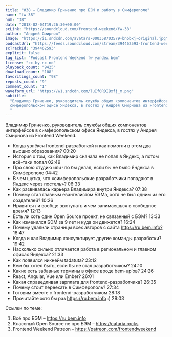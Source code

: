 ```yaml
---
title: "#38 – Владимир Гриненко про БЭМ и работу в Симферополе"
name: "fw-38"
num: "38"
date: "2018-02-04T19:26:30+00:00"
scLink: "https://soundcloud.com/frontend-weekend/fw-38"
author: "Андрей Смирнов"
image: "https://i1.sndcdn.com/avatars-000358703579-bnobxj-original.jpg"
podcastUrl: "https://feeds.soundcloud.com/stream/394462593-frontend-weekend-fw-38.m4a"
scTrackId: "394462593"
explicit: false
tag_list: "Podcast Frontend Weekend fw yandex bem"
license: "cc-by-nc-nd"
playback_count: "9425"
download_count: "108"
favoritings_count: "98"
reposts_count: "9"
comment_count: "1"
waveform_url: "https://w1.sndcdn.com/luIf0RDIBxfj_m.png"
subtitle:
  "Владимир Гриненко, руководитель службы общих компонентов интерфейсов в
  симферопольском офисе Яндекса, в гостях у Андрея Смирнова из Frontend Weekend.
  "
---
```


Владимир Гриненко, руководитель службы общих компонентов интерфейсов в
симферопольском офисе Яндекса, в гостях у Андрея Смирнова из Frontend Weekend.

- Когда увлёкся frontend-разработкой и как помогли в этом два высших
  образования? <timecode sec="20">00:20</timecode>
- История о том, как Владимир сначала не попал в Яндекс, а потом всё-таки попал
  <timecode sec="169">02:49</timecode>
- Про свою студию или что бы делал, если бы не было Яндекса в Симферополе
  <timecode sec="282">04:42</timecode>
- В чем шутка, что «симферопольские разработчики попадают в Яндекс через
  постель»? <timecode sec="393">06:33</timecode>
- Как развивалась карьера Владимира внутри Яндекса?
  <timecode sec="458">07:38</timecode>
- Почему стал главным евангелистом БЭМа, хотя не был одним из его создателей?
  <timecode sec="626">10:26</timecode>
- Нравится ли вообще выступать и чем занимаешься в свободное время?
  <timecode sec="733">12:13</timecode>
- Есть ли хоть один Open Source проект, не связанный с БЭМ?
  <timecode sec="813">13:33</timecode>
- Как изменился БЭМ за 9 лет и куда он движется?
  <timecode sec="984">16:24</timecode>
- Почему удалили страницы всех авторов с сайта <https://ru.bem.info?>
  <timecode sec="1127">18:47</timecode>
- Когда и как Владимир консультирует другие команды разработки?
  <timecode sec="1182">19:42</timecode>
- Насколько сильно отличается работа в региональном и главном офисах Яндекса?
  <timecode sec="1293">21:33</timecode>
- Как появился никнейм tadatuta? <timecode sec="1392">23:12</timecode>
- Кем бы хотел быть, если бы не стал разработчиком?
  <timecode sec="1450">24:10</timecode>
- Какие есть забавные термины в офисе вроде bem-up’ов?
  <timecode sec="1466">24:26</timecode>
- React, Angular, Vue или Ember? <timecode sec="1561">26:01</timecode>
- Какая справедливая зарплата для frontend-разработчика?
  <timecode sec="1595">26:35</timecode>
- Почему стоит переехать в Симферополь? <timecode sec="1654">27:34</timecode>
- Готовим вместе с frontend-разработчиком <timecode sec="1698">28:18</timecode>
- Прочитайте хотя бы раз <https://ru.bem.info> :)
  <timecode sec="1743">29:03</timecode>

Ссылки по теме:

1. Всё про БЭМ – <https://ru.bem.info>
2. Классный Open Source не про БЭМ – <https://cataria.rocks>
3. Frontend Weekend Patreon – <https://patreon.com/frontendweekend>
